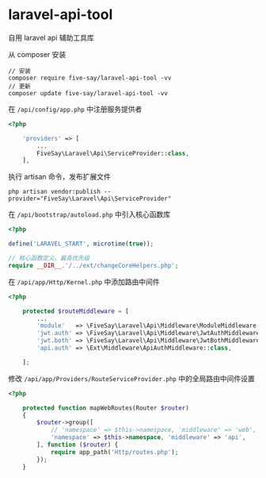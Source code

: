 # laravel-api-tool
自用 laravel api 辅助工具库


从 composer 安装

```
// 安装
composer require five-say/laravel-api-tool -vv
// 更新
composer update five-say/laravel-api-tool -vv
```


在 `/api/config/app.php` 中注册服务提供者

```php
<?php

    'providers' => [
        ...
        FiveSay\Laravel\Api\ServiceProvider::class,
    ],
```


执行 artisan 命令，发布扩展文件

```
php artisan vendor:publish --provider="FiveSay\Laravel\Api\ServiceProvider"
```


在 `/api/bootstrap/autoload.php` 中引入核心函数库

```php
<?php

define('LARAVEL_START', microtime(true));

// 核心函数定义，最高优先级
require __DIR__.'/../ext/changeCoreHelpers.php';
```


在 `/api/app/Http/Kernel.php` 中添加路由中间件

```php
<?php

    protected $routeMiddleware = [
        ...
        'module'   => \FiveSay\Laravel\Api\Middleware\ModuleMiddleware::class,
        'jwt.auth' => \FiveSay\Laravel\Api\Middleware\JwtAuthMiddleware::class,
        'jwt.both' => \FiveSay\Laravel\Api\Middleware\JwtBothMiddleware::class,
        'api.auth' => \Ext\Middleware\ApiAuthMiddleware::class,

    ];
```


修改 `/api/app/Providers/RouteServiceProvider.php` 中的全局路由中间件设置

```php
<?php

    protected function mapWebRoutes(Router $router)
    {
        $router->group([
            // 'namespace' => $this->namespace, 'middleware' => 'web',
            'namespace' => $this->namespace, 'middleware' => 'api',
        ], function ($router) {
            require app_path('Http/routes.php');
        });
    }
```
